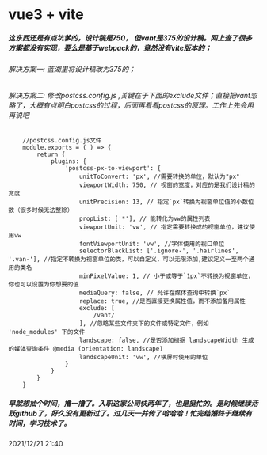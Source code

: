 # vue3 + vite

##### 这东西还是有点坑爹的，设计稿是750， 但vant是375的设计稿。网上查了很多方案都没有实现，要么是基于webpack的，竟然没有vite版本的；
###### 解决方案一: 蓝湖里将设计稿改为375的；
###### 解决方案二: 修改postcss.config.js ,关键在于下面的exclude文件；直接把vant忽略了，大概有点明白postcss的过程，后面再看看postcss的原理。工作上先会用再说吧

```
    //postcss.config.js文件
    module.exports = ( ) => {
        return {
            plugins: {
                'postcss-px-to-viewport': {
                    unitToConvert: 'px', //需要转换的单位，默认为"px"
                    viewportWidth: 750, // 视窗的宽度，对应的是我们设计稿的宽度
                    unitPrecision: 13, // 指定`px`转换为视窗单位值的小数位数（很多时候无法整除）
                    propList: ['*'], // 能转化为vw的属性列表
                    viewportUnit: 'vw', // 指定需要转换成的视窗单位，建议使用vw
                    fontViewportUnit: 'vw', //字体使用的视口单位
                    selectorBlackList: ['.ignore-', '.hairlines', '.van-'], //指定不转换为视窗单位的类，可以自定义，可以无限添加,建议定义一至两个通用的类名
                    minPixelValue: 1, // 小于或等于`1px`不转换为视窗单位，你也可以设置为你想要的值
                    mediaQuery: false, // 允许在媒体查询中转换`px`
                    replace: true, //是否直接更换属性值，而不添加备用属性
                    exclude: [
                        /vant/
                    ], //忽略某些文件夹下的文件或特定文件，例如 'node_modules' 下的文件
                    landscape: false, //是否添加根据 landscapeWidth 生成的媒体查询条件 @media (orientation: landscape)
                    landscapeUnit: 'vw', //横屏时使用的单位
                }
            }
        }
    }
````



##### 早就想抽个时间，撸一撸了。入职这家公司快两年了，也是挺忙的。是时候继续活跃github了，好久没有更新过了。过几天一并传了哈哈哈！忙完结婚终于继续有时间，学习技术了。                  
2021/12/21 21:40


